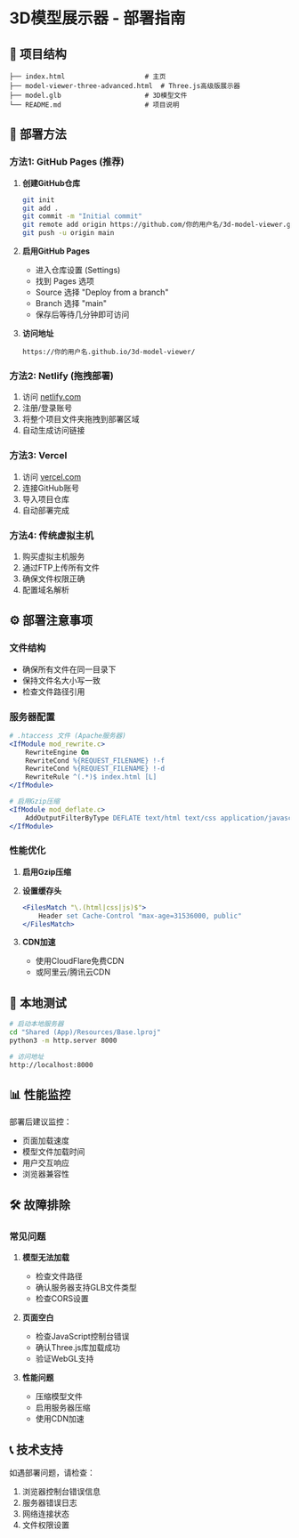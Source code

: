# 3D模型展示器 - 部署指南

## 📁 项目结构
```
├── index.html                    # 主页
├── model-viewer-three-advanced.html  # Three.js高级版展示器
├── model.glb                     # 3D模型文件
└── README.md                     # 项目说明
```

## 🚀 部署方法

### 方法1: GitHub Pages (推荐)

1. **创建GitHub仓库**
   ```bash
   git init
   git add .
   git commit -m "Initial commit"
   git remote add origin https://github.com/你的用户名/3d-model-viewer.git
   git push -u origin main
   ```

2. **启用GitHub Pages**
   - 进入仓库设置 (Settings)
   - 找到 Pages 选项
   - Source 选择 "Deploy from a branch"
   - Branch 选择 "main"
   - 保存后等待几分钟即可访问

3. **访问地址**
   ```
   https://你的用户名.github.io/3d-model-viewer/
   ```

### 方法2: Netlify (拖拽部署)

1. 访问 [netlify.com](https://netlify.com)
2. 注册/登录账号
3. 将整个项目文件夹拖拽到部署区域
4. 自动生成访问链接

### 方法3: Vercel

1. 访问 [vercel.com](https://vercel.com)
2. 连接GitHub账号
3. 导入项目仓库
4. 自动部署完成

### 方法4: 传统虚拟主机

1. 购买虚拟主机服务
2. 通过FTP上传所有文件
3. 确保文件权限正确
4. 配置域名解析

## ⚙️ 部署注意事项

### 文件结构
- 确保所有文件在同一目录下
- 保持文件名大小写一致
- 检查文件路径引用

### 服务器配置
```apache
# .htaccess 文件 (Apache服务器)
<IfModule mod_rewrite.c>
    RewriteEngine On
    RewriteCond %{REQUEST_FILENAME} !-f
    RewriteCond %{REQUEST_FILENAME} !-d
    RewriteRule ^(.*)$ index.html [L]
</IfModule>

# 启用Gzip压缩
<IfModule mod_deflate.c>
    AddOutputFilterByType DEFLATE text/html text/css application/javascript
</IfModule>
```

### 性能优化
1. **启用Gzip压缩**
2. **设置缓存头**
   ```apache
   <FilesMatch "\.(html|css|js)$">
       Header set Cache-Control "max-age=31536000, public"
   </FilesMatch>
   ```

3. **CDN加速**
   - 使用CloudFlare免费CDN
   - 或阿里云/腾讯云CDN

## 🔧 本地测试

```bash
# 启动本地服务器
cd "Shared (App)/Resources/Base.lproj"
python3 -m http.server 8000

# 访问地址
http://localhost:8000
```

## 📊 性能监控

部署后建议监控：
- 页面加载速度
- 模型文件加载时间
- 用户交互响应
- 浏览器兼容性

## 🛠️ 故障排除

### 常见问题
1. **模型无法加载**
   - 检查文件路径
   - 确认服务器支持GLB文件类型
   - 检查CORS设置

2. **页面空白**
   - 检查JavaScript控制台错误
   - 确认Three.js库加载成功
   - 验证WebGL支持

3. **性能问题**
   - 压缩模型文件
   - 启用服务器压缩
   - 使用CDN加速

## 📞 技术支持

如遇部署问题，请检查：
1. 浏览器控制台错误信息
2. 服务器错误日志
3. 网络连接状态
4. 文件权限设置 